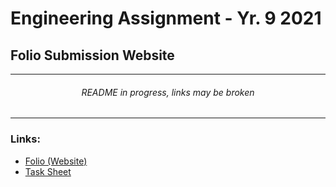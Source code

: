# Engineering Assignment - Yr. 9 2021
## Folio Submission Website

---
<h6 align="center">README in progress, links may be broken</h6>

---
### Links:
* [Folio (Website)](https://turnipguy30.github.io/Engineering-Folio/Site%20Files/index.html)
* [Task Sheet](https://github.com/TurnipGuy30/Engineering-Folio/raw/main/Task%20Sheet.pdf)
